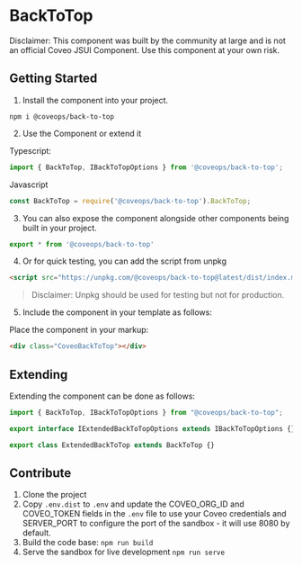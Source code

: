 # BackToTop

Disclaimer: This component was built by the community at large and is not an official Coveo JSUI Component. Use this component at your own risk.

## Getting Started

1. Install the component into your project.

```
npm i @coveops/back-to-top
```

2. Use the Component or extend it

Typescript:

```javascript
import { BackToTop, IBackToTopOptions } from '@coveops/back-to-top';
```

Javascript

```javascript
const BackToTop = require('@coveops/back-to-top').BackToTop;
```

3. You can also expose the component alongside other components being built in your project.

```javascript
export * from '@coveops/back-to-top'
```

4. Or for quick testing, you can add the script from unpkg

```html
<script src="https://unpkg.com/@coveops/back-to-top@latest/dist/index.min.js"></script>
```

> Disclaimer: Unpkg should be used for testing but not for production.

5. Include the component in your template as follows:

Place the component in your markup:

```html
<div class="CoveoBackToTop"></div>
```

## Extending

Extending the component can be done as follows:

```javascript
import { BackToTop, IBackToTopOptions } from "@coveops/back-to-top";

export interface IExtendedBackToTopOptions extends IBackToTopOptions {}

export class ExtendedBackToTop extends BackToTop {}
```

## Contribute

1. Clone the project
2. Copy `.env.dist` to `.env` and update the COVEO_ORG_ID and COVEO_TOKEN fields in the `.env` file to use your Coveo credentials and SERVER_PORT to configure the port of the sandbox - it will use 8080 by default.
3. Build the code base: `npm run build`
4. Serve the sandbox for live development `npm run serve`